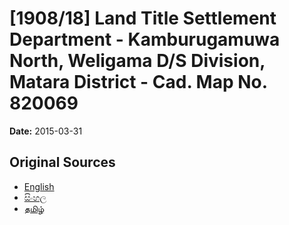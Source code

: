 # [1908/18] Land Title Settlement Department - Kamburugamuwa North, Weligama D/S Division, Matara District - Cad. Map No. 820069

**Date:** 2015-03-31

## Original Sources

- [English](https://documents.gov.lk/view/extra-gazettes/2015/3/1908-18_E.pdf)
- [සිංහල](https://documents.gov.lk/view/extra-gazettes/2015/3/1908-18_S.pdf)
- [தமிழ்](https://documents.gov.lk/view/extra-gazettes/2015/3/1908-18_T.pdf)
